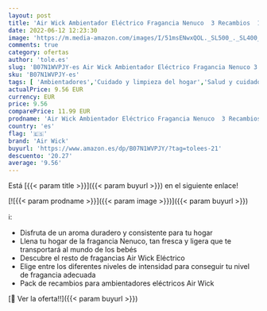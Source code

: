 ```yaml
---
layout: post
title: 'Air Wick Ambientador Eléctrico Fragancia Nenuco  3 Recambios  1 unidad'
date: 2022-06-12 12:23:30
image: 'https://m.media-amazon.com/images/I/51msENwxQOL._SL500_._SL400_.jpg'
comments: true
category: ofertas
author: 'tole.es'
slug: 'B07N1WVPJY-es Air Wick Ambientador Eléctrico Fragancia Nenuco 3...'
sku: 'B07N1WVPJY-es'
tags: [ 'Ambientadores','Cuidado y limpieza del hogar','Salud y cuidado personal','air wick','nenuco','🇪🇸', ]
actualPrice: 9.56 EUR
currency: EUR
price: 9.56
comparePrice: 11.99 EUR
prodname: 'Air Wick Ambientador Eléctrico Fragancia Nenuco  3 Recambios  1 unidad'
country: 'es'
flag: '🇪🇸'
brand: 'Air Wick'
buyurl: 'https://www.amazon.es/dp/B07N1WVPJY/?tag=tolees-21'
descuento: '20.27'
average: '9.56'
---
```


Está [{{< param title >}}]({{< param buyurl >}}) en el siguiente enlace!

[![{{< param prodname >}}]({{< param image >}})]({{< param buyurl >}})

ℹ️:

- Disfruta de un aroma duradero y consistente para tu hogar
- Llena tu hogar de la fragancia Nenuco, tan fresca y ligera que te transportará al mundo de los bebés
- Descubre el resto de fragancias Air Wick Eléctrico
- Elige entre los diferentes niveles de intensidad para conseguir tu nivel de fragancia adecuada
- Pack de recambios para ambientadores eléctricos Air Wick

[🛒 Ver la oferta!!]({{< param buyurl >}})

